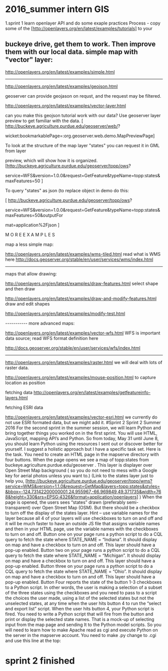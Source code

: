 # 2016_summer intern GIS

1.sprint 1 learn openlayer API and do some exaple practices
Process - copy some of the [http://openlayers.org/en/latest/examples/tutorials] to your

buckeye drive, get them to work. Then improve them with our local data.
simple map with "vector" layer:
----

http://openlayers.org/en/latest/examples/simple.html

---- 
http://openlayers.org/en/latest/examples/geojson.html

geoserver can provide geojason on requst, and the request may be filtered.


http://openlayers.org/en/latest/examples/vector-layer.html

can you make this geojson tutorial work with our data? 
Use geoserver layer preview to get familiar with the data.
[ http://buckeye.agriculture.purdue.edu/geoserver/web/?

wicket:bookmarkablePage=:org.geoserver.web.demo.MapPreviewPage]

To look at the structure of the map layer "states" you can request it in GML from layer

preview, which will show how it is organized.
[http://buckeye.agriculture.purdue.edu/geoserver/topp/ows?

service=WFS&version=1.0.0&request=GetFeature&typeName=topp:states&maxFeatures=50 ]

To  query "states" as json (to replace object in demo do this:

[ http://buckeye.agriculture.purdue.edu/geoserver/topp/ows?

service=WFS&version=1.0.0&request=GetFeature&typeName=topp:states&maxFeatures=50&outputFor

mat=application%2Fjson ]


M O R E    E X A M P L E S


map a less simple map:

http://openlayers.org/en/latest/examples/wms-tiled.html
read what is WMS here http://docs.geoserver.org/stable/en/user/services/wms/index.html

---------
maps that allow drawing:

http://openlayers.org/en/latest/examples/draw-features.html
select shape and then draw

http://openlayers.org/en/latest/examples/draw-and-modify-features.html
draw and edit shapes

http://openlayers.org/en/latest/examples/modify-test.html

-----------  more advanced maps:

http://openlayers.org/en/latest/examples/vector-wfs.html
WFS is important data source; read WFS format definition here

http://docs.geoserver.org/stable/en/user/services/wfs/index.html

---------


http://openlayers.org/en/latest/examples/raster.html
we will deal with lots of raster data.

http://openlayers.org/en/latest/examples/mouse-position.html
to capture location as position


fetching data 
http://openlayers.org/en/latest/examples/getfeatureinfo-layers.html

fetching ESRI data

http://openlayers.org/en/latest/examples/vector-esri.html
we currently do not use ESRI formated data, but we might add it.
#Sprint 2
Sprint 2 Summer 2016
For the second sprint in the summer session, we will learn Python and bring together things you worked on in the first sprint. You will use HTML, JavaScript, mapping API’s and Python.
So from today, May 31 until June 8, you should learn Python using the resources I sent out or discover better for yourself. I suggest a holistic approach but I have a specific task set. 
Here is the task. You need to create an HTML page in the mapserve directory with four buttons. When the page opens we see a map of topp:states from buckeye.agriculture.purdue.edu/geoserver  . This layer is displayer over Open Street Map background ( so you do not need to mess with a Google key for aerial photos unless you want to.)
(Link to the states layer just to help you,  [http://buckeye.agriculture.purdue.edu/geoserver/topp/wms?service=WMS&version=1.1.0&request=GetMap&layers=topp:states&styles=&bbox=-124.73142200000001,24.955967,-66.969849,49.371735&width=768&height=330&srs=EPSG:4326&format=application/openlayers] )
When the page is opened, the users sees “states” drawn (preferably semi-transparent) over Open Street Map (OSM). But there should be a checkbox to turn off the display of the states layer. 
Hint – use variable names for the layer because all 4 of your layers will use checkboxes to turn on and off and it will be much faster to have an outside JS file that assigns variable names and then in your HTML page, use the variable names with the checkboxes to turn on and off. 
Button one on your page runs a python script to do a CQL query to fetch the state where STATE_NAME = “Indiana”. It should display on map and have a checkbox to turn on and off. This layer should have a pop-up enabled.
Button two on your page runs a python script to do a CQL query to fetch the state where STATE_NAME = “Michigan”. It should display on map and have a checkbox to turn on and off. This layer should have a pop-up enabled.
Button three on your page runs a python script to do a CQL query to fetch the state where STATE_NAME = “Ohio”. It should display on map and have a checkbox to turn on and off. This layer should have a pop-up enabled.
Button Four reports the state of the button 1-3 checkboxes to a Python script. In other words, the user is making a selection of a subset of the three states using the checkboxes and you need to pass to a script the choices the user made, using a list of the selected states but not the unselected states, at any time when the user hits button 4 to run the “select and export list” script. When the user hits button 4, your Python script is fired. 
You need to write a Python script that will fire from the button and print or display the selected state names. That is a mock-up of selecting input from the map page and sending It to the Python model scripts. So you will need to learn how to make Apache read as cgi and execute Python on the server in the mapserve account. You need to make .py change to .cgi and use this line at the top:
# sprint 2 finished

